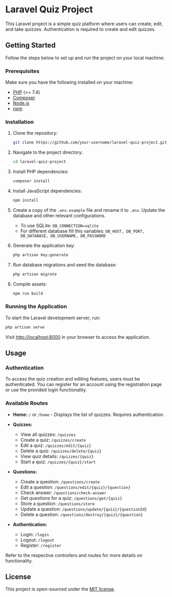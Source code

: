 
# Laravel Quiz Project

This Laravel project is a simple quiz platform where users can create, edit, and take quizzes. Authentication is required to create and edit quizzes.

## Getting Started

Follow the steps below to set up and run the project on your local machine:

### Prerequisites

Make sure you have the following installed on your machine:

- [PHP](https://www.php.net/) (>= 7.4)
- [Composer](https://getcomposer.org/)
- [Node.js](https://nodejs.org/)
- [npm](https://www.npmjs.com/)

### Installation

1. Clone the repository:

    ```bash
    git clone https://github.com/your-username/laravel-quiz-project.git
    ```

2. Navigate to the project directory:

    ```bash
    cd laravel-quiz-project
    ```

3. Install PHP dependencies:

    ```bash
    composer install
    ```

4. Install JavaScript dependencies:

    ```bash
    npm install
    ```

5. Create a copy of the `.env.example` file and rename it to `.env`. Update the database and other relevant configurations.
	* To use SQLite: `DB_CONNECTION=sqlite`
	* For different database fill this variables: `DB_HOST, DB_PORT, DB_DATABASE, DB_USERNAME, DB_PASSWORD`

6. Generate the application key:

    ```bash
    php artisan key:generate
    ```

7. Run database migrations and seed the database:

    ```bash
    php artisan migrate
    ```

8. Compile assets:

    ```bash
    npm run build
    ```

### Running the Application

To start the Laravel development server, run:

```bash
php artisan serve
```

Visit [http://localhost:8000](http://localhost:8000) in your browser to access the application.

## Usage

### Authentication

To access the quiz creation and editing features, users must be authenticated. You can register for an account using the registration page or use the provided login functionality.

### Available Routes

- **Home:** `/` or `/home` - Displays the list of quizzes. Requires authentication.

- **Quizzes:**
  - View all quizzes: `/quizzes`
  - Create a quiz: `/quizzes/create`
  - Edit a quiz: `/quizzes/edit/{quiz}`
  - Delete a quiz: `/quizzes/delete/{quiz}`
  - View quiz details: `/quizzes/{quiz}`
  - Start a quiz: `/quizzes/{quiz}/start`

- **Questions:**
  - Create a question: `/questions/create`
  - Edit a question: `/questions/edit/{quiz}/{question}`
  - Check answer: `/questions/check-answer`
  - Get questions for a quiz: `/questions/get/{quiz}`
  - Store a question: `/questions/store`
  - Update a question: `/questions/update/{quiz}/{questionId}`
  - Delete a question: `/questions/destroy/{quiz}/{question}`

- **Authentication:**
  - Login: `/login`
  - Logout: `/logout`
  - Register: `/register`
  
Refer to the respective controllers and routes for more details on functionality. 

## License

This project is open-sourced under the [MIT license](LICENSE).